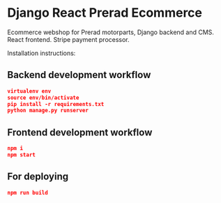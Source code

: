 # Django React Prerad Ecommerce

Ecommerce webshop for Prerad motorparts, Django backend and CMS. React frontend. Stripe payment processor.

Installation instructions:
## Backend development workflow

```json
virtualenv env
source env/bin/activate
pip install -r requirements.txt
python manage.py runserver
```

## Frontend development workflow

```json
npm i
npm start
```

## For deploying

```json
npm run build
```
